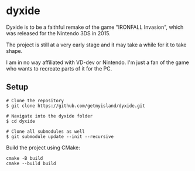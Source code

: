 # dyxide

Dyxide is to be a faithful remake of the game "IRONFALL Invasion", which was released for the Nintendo 3DS in 2015.

The project is still at a very early stage and it may take a while for it to take shape.

I am in no way affiliated with VD-dev or Nintendo. I'm just a fan of the game who wants to recreate parts of it for the PC.

## Setup

```
# Clone the repository
$ git clone https://github.com/getmyisland/dyxide.git

# Navigate into the dyxide folder
$ cd dyxide

# Clone all submodules as well
$ git submodule update --init --recursive
```

Build the project using CMake:

```
cmake -B build
cmake --build build
```